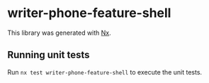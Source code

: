 # writer-phone-feature-shell

This library was generated with [Nx](https://nx.dev).

## Running unit tests

Run `nx test writer-phone-feature-shell` to execute the unit tests.
